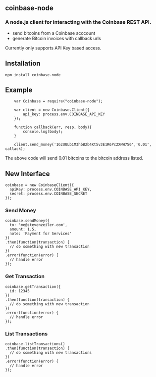 ## coinbase-node

### A node.js client for interacting with the Coinbase REST API.

- send bitcoins from a Coinbase acccount
- generate Bitcoin invoices with callback urls

Currently only supports API Key based access.

## Installation

    npm install coinbase-node

## Example

		var Coinbase = require("coinbase-node");
				
		var client = new Coinbase.Client({ 
			api_key: process.env.COINBASE_API_KEY
		}); 

		function callback(err, resp, body){
			console.log(body);
		}
		
		client.send_money('1G2UULb1M3hbB2b4Kt5v3E1R6Pc2XNW756','0.01', callack);

The above code will send 0.01 bitcoins to the bitcoin address listed.

## New Interface

    coinbase = new CoinbaseClient({
      apiKey: process.env.COINBASE_API_KEY,
      secret: process.env.COINBASE_SECRET
    });

### Send Money

    coinbase.sendMoney({
      to: 'me@stevenzeiler.com',
      amount: 1.5,
      note: 'Payment for Services'
    })
    .then(function(transaction) {
      // do something with new transaction
    })
    .error(function(error) {
      // handle error
    });

### Get Transaction
    
    coinbase.getTransaction({
      id: 12345
    })
    .then(function(transaction) {
      // do something with new transaction
    })
    .error(function(error) {
      // handle error
    });

### List Transactions

    coinbase.listTransactions()
    .then(function(transaction) {
      // do something with new transactions
    })
    .error(function(error) {
      // handle error
    });

